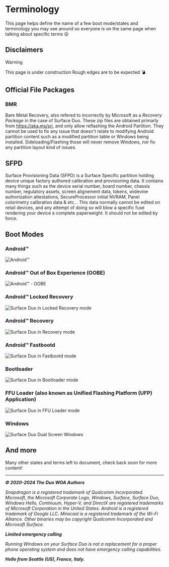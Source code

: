 # Terminology

This page helps define the name of a few boot mode/states and terminology you may see around so everyone is on the same page when talking about specific terms 😜

## Disclaimers

> [!WARNING]
> This page is under construction
> Rough edges are to be expected 💣

## Official File Packages

### BMR

Bare Metal Recovery, also refered to incorrectly by Microsoft as a *Recovery Package* in the case of Surface Duo. These zip files are obtained primarly from https://aka.ms/sri, and only allow reflashing the Android Partition. They cannot be used to fix any issue that doesn't relate to modifying Android partition content such as a modified partition table or Windows being installed. Sideloading/Flashing those will never remove Windows, nor fix any partition layout kind of issues.

## SFPD

Surface Provisioning Data (SFPD) is a Surface Specific partition holding device unique factory authored calibration and provisioning data. It contains many things such as the device serial number, board number, chassis number, regulatory assets, screen alignement data, tokens, widevine authorization attestations, SecureProcessor initial NVRAM, Panel colorimetry calibration data & etc...
This data normally cannot be edited on retail devices, and any attempt of doing so will blow a specific fuse rendering your device a complete paperweight. It should not be edited by force.

## Boot Modes

### Android™

![Android™](https://github.com/WOA-Project/SurfaceDuo-Guides/assets/3755345/36ef925c-fe98-4ec6-9861-c1037d8ced19)

### Android™ Out of Box Experience (OOBE)

![Android™ - OOBE](https://github.com/WOA-Project/SurfaceDuo-Guides/assets/3755345/5f86cbbe-df08-4ba6-92aa-b7fd2a7f72b3)

### Android™ Locked Recovery

![Surface Duo in Locked Recovery mode](https://github.com/WOA-Project/SurfaceDuo-Guides/assets/3755345/0198103d-d44d-40d5-af45-8e60744dfb96)

### Android™ Recovery

![Surface Duo in Recovery mode](https://github.com/WOA-Project/SurfaceDuo-Guides/assets/3755345/9a4a2dd7-7a72-4ed4-8f1e-7e8de627995f)

### Android™ Fastbootd

![Surface Duo in Fastbootd mode](https://github.com/WOA-Project/SurfaceDuo-Guides/assets/3755345/fbd0d1b9-fdf1-4102-8c8a-c29c44ab9c4f)

### Bootloader

![Surface Duo in Bootloader mode](https://github.com/WOA-Project/SurfaceDuo-Guides/assets/3755345/eb19d500-4849-4ded-bd0c-894e4ac56486)

### FFU Loader (also known as Unified Flashing Platform (UFP) Application)

![Surface Duo in FFU Loader mode](https://github.com/WOA-Project/SurfaceDuo-Guides/assets/3755345/f35ba53d-70c6-41de-9cca-ad31368a35fb)

### Windows

![Surface Duo Dual Screen Windows](https://user-images.githubusercontent.com/3755345/170788230-a42e624a-d2ed-4070-b289-a9b34774bcd0.png)

## And more

Many other states and terms left to document, check back soon for more content!

---

_**© 2020-2024 The Duo WOA Authors**_

_Snapdragon is a registered trademark of Qualcomm Incorporated. Microsoft, the Microsoft Corporate Logo, Windows, Surface, Surface Duo, Windows Hello, Continuum, Hyper-V, and DirectX are registered trademarks of Microsoft Corporation in the United States. Android is a registered trademark of Google LLC. Miracast is a registered trademark of the Wi-Fi Alliance. Other binaries may be copyright Qualcomm Incorporated and Microsoft Surface._

_**Limited emergency calling**_

_Running Windows on your Surface Duo is not a replacement for a proper phone operating system and does not have emergency calling capabilities._

_**Hello from Seattle (US), France, Italy.**_